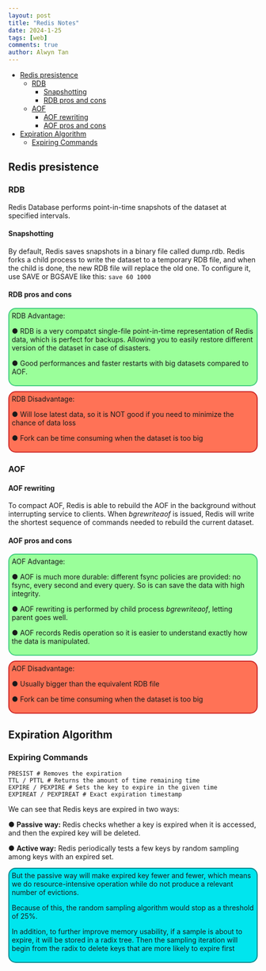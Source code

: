 ```yaml
---
layout: post
title: "Redis Notes"
date: 2024-1-25
tags: [web]
comments: true
author: Alwyn Tan
---
```


- [Redis presistence](#redis-presistence)
  - [RDB](#rdb)
    - [Snapshotting](#snapshotting)
    - [RDB pros and cons](#rdb-pros-and-cons)
  - [AOF](#aof)
    - [AOF rewriting](#aof-rewriting)
    - [AOF pros and cons](#aof-pros-and-cons)
- [Expiration Algorithm](#expiration-algorithm)
  - [Expiring Commands](#expiring-commands)


## Redis presistence
### RDB
Redis Database performs point-in-time snapshots of the dataset at specified intervals.
#### Snapshotting
By default, Redis saves snapshots in a binary file called dump.rdb. Redis forks a child process to write the dataset to a temporary RDB file, and when the child is done, the new RDB file will replace the old one.
To configure it, use SAVE or BGSAVE like this:
`save 60 1000`
#### RDB pros and cons
<div style="border: 2px solid #43CD80; margin: 10px 0; padding: 5px; border-radius: 15px; background-color: #9AFF9A">
RDB Advantage:

● RDB is a very compatct single-file point-in-time representation of Redis data, which is perfect for backups. Allowing you to easily restore different version of the dataset in case of disasters.  

● Good performances and faster restarts with big datasets compared to AOF.
</div>

<div style="border: 2px solid #CD2626; padding:5px;margin: 10px 0;border-radius: 15px; background-color: #FF7256">
RDB Disadvantage:

●  Will lose latest data, so it is NOT good if you need to minimize the chance of data loss  

●  Fork can be time consuming when the dataset is too big
</div>

### AOF
#### AOF rewriting
To compact AOF, Redis is able to rebuild the AOF in the background without interrupting service to clients.
When *bgrewriteaof* is issued, Redis will write the shortest sequence of commands needed to rebuild the current dataset.
#### AOF pros and cons
<div style="border: 2px solid #43CD80; margin: 10px 0; padding: 5px; border-radius: 15px; background-color: #9AFF9A">
AOF Advantage:

●  AOF is much more durable: different fsync policies are provided: no fsync, every second and every query. So is can save the data with high integrity.

●  AOF rewriting is performed by child process *bgrewriteaof*, letting parent goes well.

●  AOF records Redis operation so it is easier to understand exactly how the data is manipulated.
</div>

<div style="border: 2px solid #CD2626; padding:5px;margin: 10px 0;border-radius: 15px; background-color: #FF7256">
AOF Disadvantage:

●  Usually bigger than the equivalent RDB file

●  Fork can be time consuming when the dataset is too big
</div>

## Expiration Algorithm
### Expiring Commands
```
PRESIST # Removes the expiration
TTL / PTTL # Returns the amount of time remaining time
EXPIRE / PEXPIRE # Sets the key to expire in the given time
EXPIREAT / PEXPIREAT # Exact expiration timestamp
```
We can see that Redis keys are expired in two ways:

● **Passive way:**  Redis checks whether a key is expired when it is accessed, and then the expired key will be deleted.

● **Active way:** Redis periodically tests a few keys by random sampling among keys with an expired set.

<div style="border: 2px solid #00868B; margin: 10px 0; padding: 5px; border-radius: 15px; background-color: #00E5EE">
But the passive way will make expired key fewer and fewer, which means we do resource-intensive operation while do not produce a relevant number of evictions.

Because of this, the random sampling algorithm would stop as a threshold of 25%.

In addition, to further improve memory usability, if a sample is about to expire, it will be stored in a radix tree. Then the sampling iteration will begin from the radix to delete keys that are more likely to expire first
</div>







